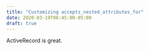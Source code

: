 ```yaml
---
title: "Customizing accepts_nested_attributes_for"
date: 2020-03-19T06:45:00-05:00
draft: true
---
```


ActiveRecord is great.
